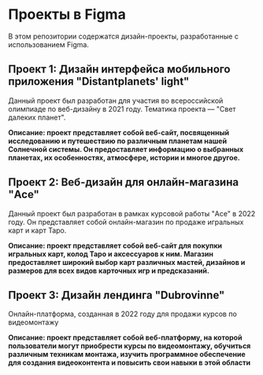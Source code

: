 # Проекты в Figma

В этом репозитории содержатся дизайн-проекты, разработанные с использованием Figma.

## Проект 1: Дизайн интерфейса мобильного приложения "Distantplanets' light"

Данный проект был разработан для участия во всероссийской олимпиаде по веб-дизайну в 2021 году. Тематика проекта — "Cвет далеких планет".

**Описание: проект представляет собой веб-сайт, посвященный исследованию и путешествию по различным планетам нашей Солнечной системы. Он предоставляет информацию о выбранных планетах, их особенностях, атмосфере, истории и многое другое.**

## Проект 2: Веб-дизайн для онлайн-магазина "Ace"

Данный проект был разработан в рамках курсовой работы "Ace" в 2022 году. Он представляет собой онлайн-магазин по продаже игральных карт и карт Таро.

**Описание: проект представляет собой веб-сайт для покупки игральных карт, колод Таро и аксессуаров к ним. Магазин предоставляет широкий выбор карт различных мастей, дизайнов и размеров для всех видов карточных игр и предсказаний.**

## Проект 3: Дизайн лендинга "Dubrovinne"

Онлайн-платформа, созданная в 2022 году для продажи курсов по видеомонтажу

**Описание: проект представляет собой веб-платформу, на которой пользователи могут приобрести курсы по видеомонтажу, обучиться различным техникам монтажа, изучить программное обеспечение для создания видеоконтента и повысить свои навыки в этой области**
